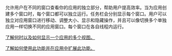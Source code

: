 ﻿允许用户在不同的窗口查看你的应用的独立部分，帮助用户提高效率。当为应用创建多个窗口时，每个窗口都可以独立运行。任务栏会分别显示每个窗口。用户可以独立对应用窗口进行移动、调整大小、显示和隐藏操作，并且可以像切换多个单独应用一样切换不同的应用窗口。每个窗口在各自线程内运行。

[了解何时以及如何显示一个应用的多个视图。](https://docs.microsoft.com/windows/uwp/design/layout/show-multiple-views)

[了解如何使用此功能并在应用中扩展此功能。](https://github.com/microsoft/TemplateStudio/blob/main/docs/UWP/features/multiple-views.md)
